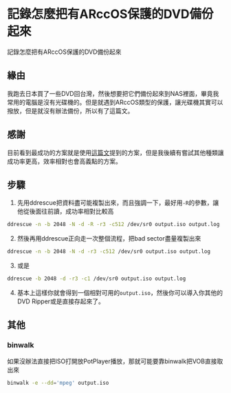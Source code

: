 # 記錄怎麼把有ARccOS保護的DVD備份起來


記錄怎麼把有ARccOS保護的DVD備份起來

<!--more-->

## 緣由

我跑去日本買了一些DVD回台灣，然後想要把它們備份起來到NAS裡面，畢竟我常用的電腦是沒有光碟機的。但是就遇到ARccOS類型的保護，讓光碟機其實可以撥放，但是就沒有辦法備份，所以有了這篇文。

## 感謝

目前看到最成功的方案就是使用[這篇文](https://cmdln.org/2010/01/22/backing-up-disney-dvds/)提到的方案，但是我後續有嘗試其他種類讓成功率更高，效率相對也會高義點的方案。

## 步驟

1. 先用ddrescue把資料盡可能複製出來，而且強調一下，最好用`-R`的參數，讓他從後面往前讀，成功率相對比較高

```bash
ddrescue -n -b 2048 -N -d -R -r3 -c512 /dev/sr0 output.iso output.log
```

2. 然後再用ddrescue正向走一次整個流程，把bad sector盡量複製出來

```bash
ddrescue -n -b 2048 -N -d -r3 -c512 /dev/sr0 output.iso output.log
```

3. 或是

```bash
ddrescue -b 2048 -d -r3 -c1 /dev/sr0 output.iso output.log
```

4. 基本上這樣你就會得到一個相對可用的`output.iso`，然後你可以導入你其他的DVD Ripper或是直接存起來了。

## 其他

### binwalk

如果沒辦法直接把ISO打開放PotPlayer播放，那就可能要靠binwalk把VOB直接取出來

```bash
binwalk -e --dd='mpeg' output.iso
```

